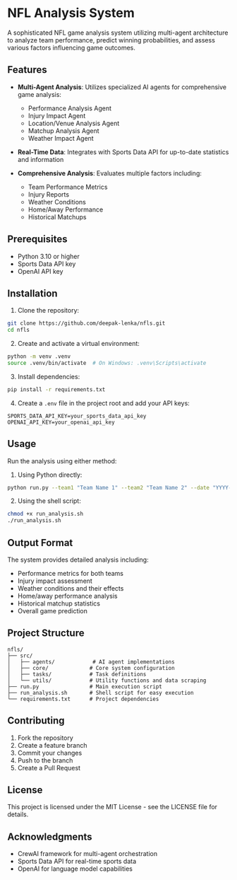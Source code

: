 # NFL Analysis System

A sophisticated NFL game analysis system utilizing multi-agent architecture to analyze team performance, predict winning probabilities, and assess various factors influencing game outcomes.

## Features

- **Multi-Agent Analysis**: Utilizes specialized AI agents for comprehensive game analysis:
  - Performance Analysis Agent
  - Injury Impact Agent
  - Location/Venue Analysis Agent
  - Matchup Analysis Agent
  - Weather Impact Agent

- **Real-Time Data**: Integrates with Sports Data API for up-to-date statistics and information
- **Comprehensive Analysis**: Evaluates multiple factors including:
  - Team Performance Metrics
  - Injury Reports
  - Weather Conditions
  - Home/Away Performance
  - Historical Matchups

## Prerequisites

- Python 3.10 or higher
- Sports Data API key
- OpenAI API key

## Installation

1. Clone the repository:
```bash
git clone https://github.com/deepak-lenka/nfls.git
cd nfls
```

2. Create and activate a virtual environment:
```bash
python -m venv .venv
source .venv/bin/activate  # On Windows: .venv\Scripts\activate
```

3. Install dependencies:
```bash
pip install -r requirements.txt
```

4. Create a `.env` file in the project root and add your API keys:
```
SPORTS_DATA_API_KEY=your_sports_data_api_key
OPENAI_API_KEY=your_openai_api_key
```

## Usage

Run the analysis using either method:

1. Using Python directly:
```bash
python run.py --team1 "Team Name 1" --team2 "Team Name 2" --date "YYYY-MM-DD"
```

2. Using the shell script:
```bash
chmod +x run_analysis.sh
./run_analysis.sh
```

## Output Format

The system provides detailed analysis including:
- Performance metrics for both teams
- Injury impact assessment
- Weather conditions and their effects
- Home/away performance analysis
- Historical matchup statistics
- Overall game prediction

## Project Structure

```
nfls/
├── src/
│   ├── agents/            # AI agent implementations
│   ├── core/             # Core system configuration
│   ├── tasks/            # Task definitions
│   └── utils/            # Utility functions and data scraping
├── run.py                # Main execution script
├── run_analysis.sh       # Shell script for easy execution
└── requirements.txt      # Project dependencies
```

## Contributing

1. Fork the repository
2. Create a feature branch
3. Commit your changes
4. Push to the branch
5. Create a Pull Request

## License

This project is licensed under the MIT License - see the LICENSE file for details.

## Acknowledgments

- CrewAI framework for multi-agent orchestration
- Sports Data API for real-time sports data
- OpenAI for language model capabilities
